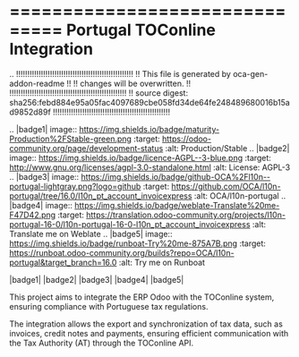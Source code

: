 ===============================
Portugal TOConline Integration
===============================

.. 
   !!!!!!!!!!!!!!!!!!!!!!!!!!!!!!!!!!!!!!!!!!!!!!!!!!!!
   !! This file is generated by oca-gen-addon-readme !!
   !! changes will be overwritten.                   !!
   !!!!!!!!!!!!!!!!!!!!!!!!!!!!!!!!!!!!!!!!!!!!!!!!!!!!
   !! source digest: sha256:febd884e95a05fac4097689cbe058fd34de64fe248489680016b15ad9852d89f
   !!!!!!!!!!!!!!!!!!!!!!!!!!!!!!!!!!!!!!!!!!!!!!!!!!!!

.. |badge1| image:: https://img.shields.io/badge/maturity-Production%2FStable-green.png
    :target: https://odoo-community.org/page/development-status
    :alt: Production/Stable
.. |badge2| image:: https://img.shields.io/badge/licence-AGPL--3-blue.png
    :target: http://www.gnu.org/licenses/agpl-3.0-standalone.html
    :alt: License: AGPL-3
.. |badge3| image:: https://img.shields.io/badge/github-OCA%2Fl10n--portugal-lightgray.png?logo=github
    :target: https://github.com/OCA/l10n-portugal/tree/16.0/l10n_pt_account_invoicexpress
    :alt: OCA/l10n-portugal
.. |badge4| image:: https://img.shields.io/badge/weblate-Translate%20me-F47D42.png
    :target: https://translation.odoo-community.org/projects/l10n-portugal-16-0/l10n-portugal-16-0-l10n_pt_account_invoicexpress
    :alt: Translate me on Weblate
.. |badge5| image:: https://img.shields.io/badge/runboat-Try%20me-875A7B.png
    :target: https://runboat.odoo-community.org/builds?repo=OCA/l10n-portugal&target_branch=16.0
    :alt: Try me on Runboat

|badge1| |badge2| |badge3| |badge4| |badge5|

This project aims to integrate the ERP Odoo with the TOConline system, ensuring compliance with Portuguese tax regulations.

The integration allows the export and synchronization of tax data, such as invoices, credit notes and payments, ensuring efficient communication with the Tax Authority (AT) through the TOConline API.
